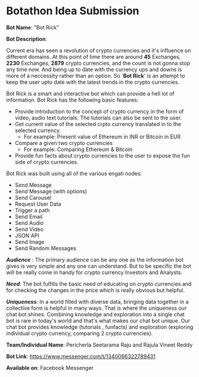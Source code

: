 # Botathon Idea Submission

**Bot Name**: "Bot Rick"

**Bot Description**:

Current era has seen a revolution of crypto currencies and it's influence on different domains. At this point of time there are around **45** Exchanges, **2230** Exchanges, **2879** crypto currencies,  and the count is not gonna stop any time now. And being up to date with the currency ups and downs is more of a neccessity rather than an option. So '**Bot Rick**' is an attempt to keep the user upto date with the latest trends in the crypto currencies.

Bot Rick is a smart and interactive bot which can provide a hell lot of information. Bot Rick has the following basic features:
- Provide introduction to the concept of crypto currency in the form of video, audio text tutorials. The tutorials can also be sent to the user.
- Get current value of the selected crpto currency translated in to the selected currency.
    - For example: Present value of Ethereum in INR or Bitcoin in EUR
- Compare a given two crypto currencies
    - For example: Comparing Ethereum & Bitcoin
- Provide fun facts about crypto currencies to the user to expose the fun side of crypto currencies.

Bot Rick was built using all of the various engati nodes:
- Send Message
- Send Message (with options)
- Send Carousel
- Request User Data
- Trigger a path
- Send Email
- Send Audio
- Send Video
- JSON API
- Send Image
- Send Random Messages

***Audience*** : The primary audience can be any one as the information bot gives is very simple and any one can understand. But to be specific the bot will be really come in handy for crypto currency Investors and Analysts.  

***Need***: The bot fulfills the basic need of educating on crypto currencies and for checking the changes in the price which is really obvious but helpful.  

***Uniqueness***: In a world filled with diverse data, bringing data together in a collective form is helpful in many ways. That is where the uniqueness our chat bot shines. Combining knowledge and exploration into a single chat bot is rare in today's world and that's what makes our chat bot unique. Our chat bot provides knowledge (tutorials , funfacts) and exploration (exploring individual crypto currency, comparing 2 crypto currencies). 

**Team/Individual Name**: Pericherla Seetarama Raju and Rajula Vineet Reddy

**Bot Link**: https://www.messenger.com/t/1340066322789431

**Available on**: Facebook Messenger
